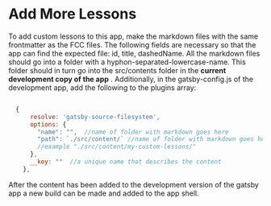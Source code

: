 # Add More Lessons

To add custom lessons to this app, make the markdown files with the same frontmatter as the FCC files. The following fields are necessary so that the app can find the expected file: id, title, dashedName. All the markdown files should go into a folder with a hyphon-separated-lowercase-name. This folder should in turn go into the src/contents folder in the **current development copy of the app** . Additionally, in the gatsby-config.js of the development app, add the following to the plugins array: 

```js

  {
      resolve: 'gatsby-source-filesystem',
      options: {
        "name": "",  //name of folder with markdown goes here
        "path": `./src/content/` //name of folder with markdown goes here after /content/ must be followed by a "/"
        //example "./src/content/my-custom-lessons/"
      },
      __key: ""  //a unique name that describes the content
    }, 

```

After the content has been added to the development version of the gatsby app a new build can be made and added to the app shell.